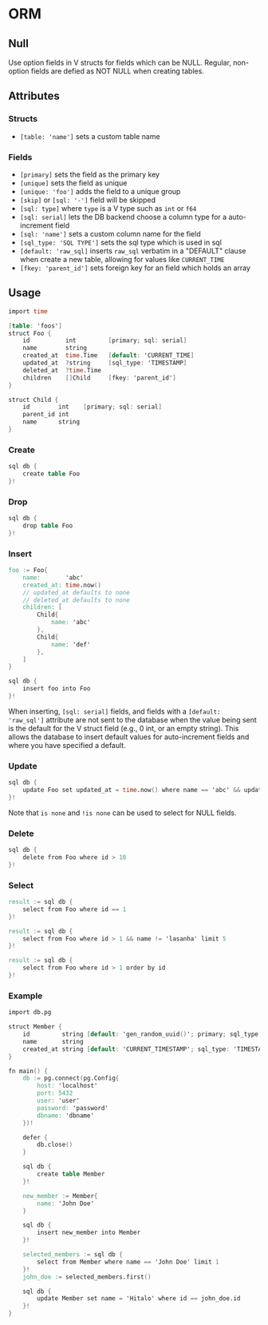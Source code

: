 # ORM

## Null

Use option fields in V structs for fields which can be NULL.  Regular,
non-option fields are defied as NOT NULL when creating tables.

## Attributes

### Structs

- `[table: 'name']` sets a custom table name

### Fields

- `[primary]` sets the field as the primary key
- `[unique]` sets the field as unique
- `[unique: 'foo']` adds the field to a unique group
- `[skip]` or `[sql: '-']` field will be skipped
- `[sql: type]` where `type` is a V type such as `int` or `f64`
- `[sql: serial]` lets the DB backend choose a column type for a auto-increment field
- `[sql: 'name']` sets a custom column name for the field
- `[sql_type: 'SQL TYPE']` sets the sql type which is used in sql
- `[default: 'raw_sql]` inserts `raw_sql` verbatim in a "DEFAULT" clause when create a new table, allowing for values like `CURRENT_TIME`
- `[fkey: 'parent_id']` sets foreign key for an field which holds an array

## Usage

```v ignore
import time

[table: 'foos']
struct Foo {
    id          int         [primary; sql: serial]
    name        string
    created_at  time.Time   [default: 'CURRENT_TIME]
    updated_at  ?string     [sql_type: 'TIMESTAMP]
    deleted_at  ?time.Time
    children    []Child     [fkey: 'parent_id']
}

struct Child {
    id        int    [primary; sql: serial]
    parent_id int
    name      string
}
```

### Create

```v ignore
sql db {
    create table Foo
}!
```

### Drop

```v ignore
sql db {
    drop table Foo
}!
```

### Insert

```v ignore
foo := Foo{
    name:       'abc'
    created_at: time.now()
    // updated_at defaults to none
    // deleted_at defaults to none
    children: [
        Child{
            name: 'abc'
        },
        Child{
            name: 'def'
        },
    ]
}

sql db {
    insert foo into Foo
}!
```

When inserting, `[sql: serial]` fields, and fields with a `[default: 'raw_sql']`
attribute are not sent to the database when the value being sent is the default
for the V struct field (e.g., 0 int, or an empty string).  This allows the
database to insert default values for auto-increment fields and where you have
specified a default.

### Update

```v ignore
sql db {
    update Foo set updated_at = time.now() where name == 'abc' && updated_at is none
}!
```

Note that `is none` and `!is none` can be used to select for NULL fields.

### Delete
```v ignore
sql db {
    delete from Foo where id > 10
}!
```

### Select
```v ignore
result := sql db {
    select from Foo where id == 1
}!
```
```v ignore
result := sql db {
    select from Foo where id > 1 && name != 'lasanha' limit 5
}!
```
```v ignore
result := sql db {
    select from Foo where id > 1 order by id
}!
```

### Example
```v ignore
import db.pg

struct Member {
	id         string [default: 'gen_random_uuid()'; primary; sql_type: 'uuid']
	name       string
	created_at string [default: 'CURRENT_TIMESTAMP'; sql_type: 'TIMESTAMP']
}

fn main() {
	db := pg.connect(pg.Config{
		host: 'localhost'
		port: 5432
		user: 'user'
		password: 'password'
		dbname: 'dbname'
	})!

	defer {
		db.close()
	}

	sql db {
		create table Member
	}!

	new_member := Member{
		name: 'John Doe'
	}

	sql db {
		insert new_member into Member
	}!

	selected_members := sql db {
		select from Member where name == 'John Doe' limit 1
	}!
	john_doe := selected_members.first()

	sql db {
		update Member set name = 'Hitalo' where id == john_doe.id
	}!
}
```
